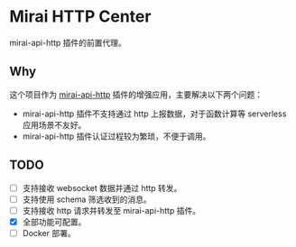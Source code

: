 # Mirai HTTP Center

mirai-api-http 插件的前置代理。

## Why

这个项目作为 [mirai-api-http](https://github.com/mamoe/mirai-api-http) 插件的增强应用，主要解决以下两个问题：

- mirai-api-http 插件不支持通过 http 上报数据，对于函数计算等 serverless 应用场景不友好。
- mirai-api-http 插件认证过程较为繁琐，不便于调用。

## TODO

- [ ] 支持接收 websocket 数据并通过 http 转发。
- [ ] 支持使用 schema 筛选收到的消息。
- [ ] 支持接收 http 请求并转发至 mirai-api-http 插件。
- [x] 全部功能可配置。
- [ ] Docker 部署。
